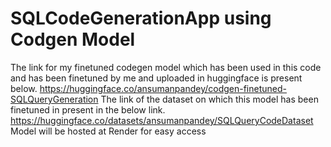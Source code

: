 # SQLCodeGenerationApp using Codgen Model
The link for my finetuned codegen model which has been used in this code and has been finetuned by me and uploaded in huggingface is present below.
https://huggingface.co/ansumanpandey/codgen-finetuned-SQLQueryGeneration
The link of the dataset on which this model has been finetuned in present in the below link.
https://huggingface.co/datasets/ansumanpandey/SQLQueryCodeDataset
Model will be hosted at Render for easy access